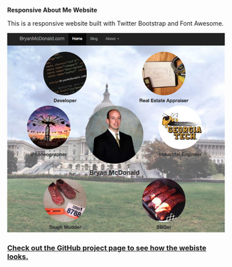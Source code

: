 
**Responsive About Me Website**

This is a responsive website built with Twitter Bootstrap and Font Awesome.

![Screenshot](https://github.com/bryanmcdee/bryanmcdee.github.io/blob/master/img/responsive-about-me-screenshot.png)

### [Check out the GitHub project page to see how the webiste looks.](https://bryanmcdee.github.io/Responsive-About-Me-Website/)
